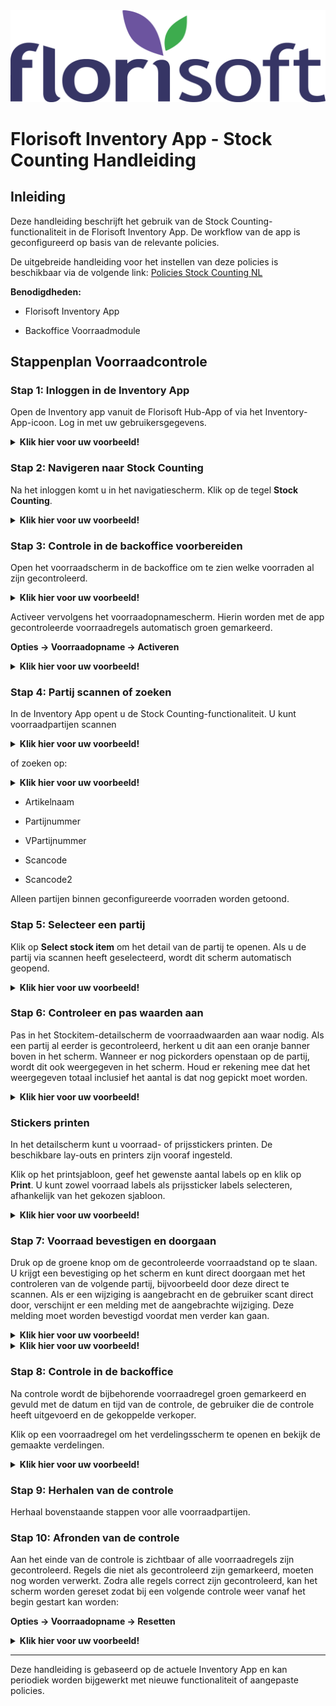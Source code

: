 <img src="../../../fslogo.png">

# Florisoft Inventory App - Stock Counting Handleiding

## Inleiding

Deze handleiding beschrijft het gebruik van de Stock Counting-functionaliteit in de Florisoft Inventory App. De workflow van de app is geconfigureerd op basis van de relevante policies.

De uitgebreide handleiding voor het instellen van deze policies is beschikbaar via de volgende link: [Policies Stock Counting NL](https://github.com/florisoft/User.Manuals/blob/main/CLOUD%20APPLICATIONS/Inventory%20App/Stock%20Counting/Policies%20Stock%20Counting%20NL.md)

**Benodigdheden:**

- Florisoft Inventory App
    
- Backoffice Voorraadmodule
## Stappenplan Voorraadcontrole

### Stap 1: Inloggen in de Inventory App

Open de Inventory app vanuit de Florisoft Hub-App of via het Inventory-App-icoon. Log in met uw gebruikersgegevens. 

<details><summary><b>Klik hier voor uw voorbeeld!</b></summary><img src="Media/Doorloop/1.png"></details>

### Stap 2: Navigeren naar Stock Counting

Na het inloggen komt u in het navigatiescherm. Klik op de tegel **Stock Counting**.

<details><summary><b>Klik hier voor uw voorbeeld!</b></summary><img src="Media/Doorloop/2.png"></details>

### Stap 3: Controle in de backoffice voorbereiden

Open het voorraadscherm in de backoffice om te zien welke voorraden al zijn gecontroleerd.

<details><summary><b>Klik hier voor uw voorbeeld!</b></summary><img src="Media/Doorloop/3.png"></details>

Activeer vervolgens het voorraadopnamescherm. Hierin worden met de app gecontroleerde voorraadregels automatisch groen gemarkeerd.

**Opties → Voorraadopname → Activeren**

<details><summary><b>Klik hier voor uw voorbeeld!</b></summary><img src="Media/Doorloop/4a.png"></details>

### Stap 4: Partij scannen of zoeken

In de Inventory App opent u de Stock Counting-functionaliteit. U kunt voorraadpartijen scannen

<details><summary><b>Klik hier voor uw voorbeeld!</b></summary><img src="Media/Doorloop/4b.png"></details>

of zoeken op:

<details><summary><b>Klik hier voor uw voorbeeld!</b></summary><img src="Media/Doorloop/5.png"></details>

- Artikelnaam
    
- Partijnummer
    
- VPartijnummer
    
- Scancode
    
- Scancode2
    

Alleen partijen binnen geconfigureerde voorraden worden getoond.

### Stap 5: Selecteer een partij

Klik op **Select stock item** om het detail van de partij te openen. Als u de partij via scannen heeft geselecteerd, wordt dit scherm automatisch geopend.

<details><summary><b>Klik hier voor uw voorbeeld!</b></summary><img src="Media/Doorloop/6.png"></details>

### Stap 6: Controleer en pas waarden aan

Pas in het Stockitem-detailscherm de voorraadwaarden aan waar nodig. Als een partij al eerder is gecontroleerd, herkent u dit aan een oranje banner boven in het scherm. Wanneer er nog pickorders openstaan op de partij, wordt dit ook weergegeven in het scherm. Houd er rekening mee dat het weergegeven totaal inclusief het aantal is dat nog gepickt moet worden.

<details><summary><b>Klik hier voor uw voorbeeld!</b></summary><img src="Media/Doorloop/7.png"></details>

### Stickers printen

In het detailscherm kunt u voorraad- of prijsstickers printen. De beschikbare lay-outs en printers zijn vooraf ingesteld.

Klik op het printsjabloon, geef het gewenste aantal labels op en klik op **Print**. U kunt zowel voorraad labels als prijssticker labels selecteren, afhankelijk van het gekozen sjabloon.

<details><summary><b>Klik hier voor uw voorbeeld!</b></summary><img src="Media/Doorloop/8.png"></details>

### Stap 7: Voorraad bevestigen en doorgaan

Druk op de groene knop om de gecontroleerde voorraadstand op te slaan. U krijgt een bevestiging op het scherm en kunt direct doorgaan met het controleren van de volgende partij, bijvoorbeeld door deze direct te scannen. Als er een wijziging is aangebracht en de gebruiker scant direct door, verschijnt er een melding met de aangebrachte wijziging. Deze melding moet worden bevestigd voordat men verder kan gaan.

<details><summary><b>Klik hier voor uw voorbeeld!</b></summary><img src="Media/Doorloop/9.png"></details>
<details><summary><b>Klik hier voor uw voorbeeld!</b></summary><img src="Media/Doorloop/11.png"></details>

### Stap 8: Controle in de backoffice

Na controle wordt de bijbehorende voorraadregel groen gemarkeerd en gevuld met de datum en tijd van de controle, de gebruiker die de controle heeft uitgevoerd en de gekoppelde verkoper.

Klik op een voorraadregel om het verdelingsscherm te openen en bekijk de gemaakte verdelingen.

<details><summary><b>Klik hier voor uw voorbeeld!</b></summary><img src="Media/Doorloop/12.png"></details>

### Stap 9: Herhalen van de controle

Herhaal bovenstaande stappen voor alle voorraadpartijen. 

### Stap 10: Afronden van de controle

Aan het einde van de controle is zichtbaar of alle voorraadregels zijn gecontroleerd. Regels die niet als gecontroleerd zijn gemarkeerd, moeten nog worden verwerkt. Zodra alle regels correct zijn gecontroleerd, kan het scherm worden gereset zodat bij een volgende controle weer vanaf het begin gestart kan worden:

**Opties → Voorraadopname → Resetten**

<details><summary><b>Klik hier voor uw voorbeeld!</b></summary><img src="Media/Doorloop/13.png"></details>

---

Deze handleiding is gebaseerd op de actuele Inventory App en kan periodiek worden bijgewerkt met nieuwe functionaliteit of aangepaste policies.
